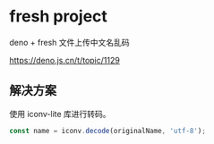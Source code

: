 # fresh project

deno + fresh 文件上传中文名乱码 

https://deno.js.cn/t/topic/1129

## 解决方案

使用 iconv-lite 库进行转码。

```ts
const name = iconv.decode(originalName, 'utf-8');
```
